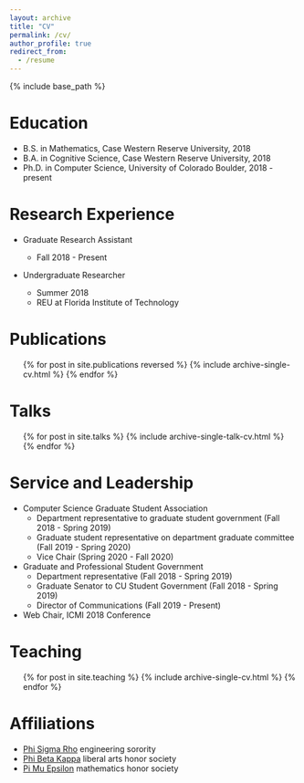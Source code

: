 ```yaml
---
layout: archive
title: "CV"
permalink: /cv/
author_profile: true
redirect_from:
  - /resume
---
```


{% include base_path %}

Education
======
* B.S. in Mathematics, Case Western Reserve University, 2018
* B.A. in Cognitive Science, Case Western Reserve University, 2018
* Ph.D. in Computer Science, University of Colorado Boulder, 2018 - present

Research Experience
======
* Graduate Research Assistant
  * Fall 2018 - Present
  
* Undergraduate Researcher
  * Summer 2018
  * REU at Florida Institute of Technology

Publications
======
  <ul>{% for post in site.publications reversed %}
    {% include archive-single-cv.html %}
  {% endfor %}</ul>
  
Talks
======
  <ul>{% for post in site.talks %}
    {% include archive-single-talk-cv.html %}
  {% endfor %}</ul>
  
Service and Leadership
======
* Computer Science Graduate Student Association
  * Department representative to graduate student government (Fall 2018 - Spring 2019)
  * Graduate student representative on department graduate committee (Fall 2019 - Spring 2020)
  * Vice Chair (Spring 2020 - Fall 2020)
* Graduate and Professional Student Government
  * Department representative (Fall 2018 - Spring 2019)
  * Graduate Senator to CU Student Government (Fall 2018 - Spring 2019)
  * Director of Communications (Fall 2019 - Present)
* Web Chair, ICMI 2018 Conference
  
Teaching
======
  <ul>{% for post in site.teaching %}
    {% include archive-single-cv.html %}
  {% endfor %}</ul>
  
Affiliations
======
* [Phi Sigma Rho](https://www.phisigmarho.org/) engineering sorority
* [Phi Beta Kappa](https://www.pbk.org/) liberal arts honor society
* [Pi Mu Epsilon](https://pme-math.org/) mathematics honor society
